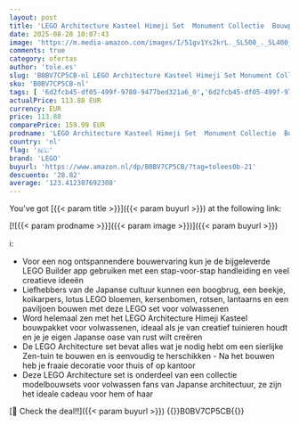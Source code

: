 ```yaml
---
layout: post
title: 'LEGO Architecture Kasteel Himeji Set  Monument Collectie  Bouwpakket voor Volwassenen  Cadeau voor Hem en Haar  Fans van Tuinieren en de Japanse Cultuur  Inclusief Bouwbare Kersenbomen 21060'
date: 2025-08-28 10:07:43
image: 'https://m.media-amazon.com/images/I/51gv1Ys2krL._SL500_._SL400_.jpg'
comments: true
category: ofertas
author: 'tole.es'
slug: 'B0BV7CP5CB-nl LEGO Architecture Kasteel Himeji Set Monument Collectie...'
sku: 'B0BV7CP5CB-nl'
tags: [ '6d2fcb45-df05-499f-9780-9477bed321a6_0','6d2fcb45-df05-499f-9780-9477bed321a6_501','6d2fcb45-df05-499f-9780-9477bed321a6_8801','Arborist Merchandising Root','Bouw- & constructiespeelgoed','Educatief speelgoed','Lego','STEM','Self Service','Special Features Stores','Speelgoed & spellen','Speelgoedbouwsets','lego','🇳🇱', ]
actualPrice: 113.88 EUR
currency: EUR
price: 113.88
comparePrice: 159.99 EUR
prodname: 'LEGO Architecture Kasteel Himeji Set  Monument Collectie  Bouwpakket voor Volwassenen  Cadeau voor Hem en Haar  Fans van Tuinieren en de Japanse Cultuur  Inclusief Bouwbare Kersenbomen 21060'
country: 'nl'
flag: '🇳🇱'
brand: 'LEGO'
buyurl: 'https://www.amazon.nl/dp/B0BV7CP5CB/?tag=tolees0b-21'
descuento: '28.82'
average: '123.412307692308'
---
```


You've got [{{< param title >}}]({{< param buyurl >}}) at the following link:

[![{{< param prodname >}}]({{< param image >}})]({{< param buyurl >}})

ℹ️:

- Voor een nog ontspannendere bouwervaring kun je de bijgeleverde LEGO Builder app gebruiken met een stap-voor-stap handleiding en veel creatieve ideeën
- Liefhebbers van de Japanse cultuur kunnen een boogbrug, een beekje, koikarpers, lotus LEGO bloemen, kersenbomen, rotsen, lantaarns en een paviljoen bouwen met deze LEGO set voor volwassenen
- Word helemaal zen met het LEGO Architecture Himeji Kasteel bouwpakket voor volwassenen, ideaal als je van creatief tuinieren houdt en je je eigen Japanse oase van rust wilt creëren
- De LEGO Architecture set bevat alles wat je nodig hebt om een sierlijke Zen-tuin te bouwen en is eenvoudig te herschikken - Na het bouwen heb je fraaie decoratie voor thuis of op kantoor
- Deze LEGO Architecture set is onderdeel van een collectie modelbouwsets voor volwassen fans van Japanse architectuur, ze zijn het ideale cadeau voor hem of haar

[🛒 Check the deal!!]({{< param buyurl >}})
{{<world>}}B0BV7CP5CB{{</world>}}
